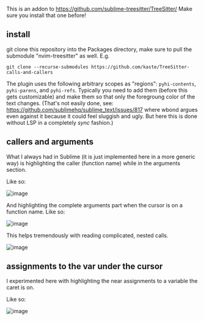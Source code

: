This is an addon to https://github.com/sublime-treesitter/TreeSitter/
Make sure you install that one before!

## install

git clone this repository into the Packages directory, make sure to pull the
submodule "nvim-treesitter" as well.  E.g.

```
git clone --recurse-submodules https://github.com/kaste/TreeSitter-calls-and-callers
```

The plugin uses the following arbitrary scopes as "regions": `pyhi-contents`,
`pyhi-parens`, and `pyhi-refs`. Typically you need to add them (before this
gets customizable) and make them so that only the foregroung color of the text
changes.  (That's not easily done, see:
https://github.com/sublimehq/sublime_text/issues/817 where wbond argues even
against it because it could feel sluggish and ugly. But here this is done
without LSP in a completely *sync* fashion.)


## callers and arguments

What I always had in Sublime (it is just implemented here in a more generic
way) is highlighting the caller (function name) while in the arguments
section.

Like so:

![image](https://github.com/kaste/TreeSitter-calls-and-callers/assets/8558/47c31c71-daed-48a3-aca2-56b8f605c859)


And highlighting the complete arguments part when the cursor is on a function
name.  Like so:

![image](https://github.com/kaste/TreeSitter-calls-and-callers/assets/8558/2a73c6a6-2638-4504-80b1-0bae8f2c7f76)


This helps tremendously with reading complicated, nested calls.

![image](https://github.com/kaste/TreeSitter-calls-and-callers/assets/8558/12e81333-a4ec-46b3-b11d-ce1e24817f55)


## assignments to the var under the cursor

I experimented here with highlighting the near assignments to a variable the
caret is on.

Like so:

![image](https://github.com/kaste/TreeSitter-calls-and-callers/assets/8558/5e06926f-6108-470f-ad2e-d6ee25382cde)





